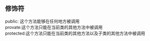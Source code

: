 ## 修饰符
public: 这个方法能够在任何地方被调用<br>
provate:这个方法只能在当前类的其他方法中被调用<br>
protected:这个方法只能在当前类的其他方法以及子类的其他方法中被调用

